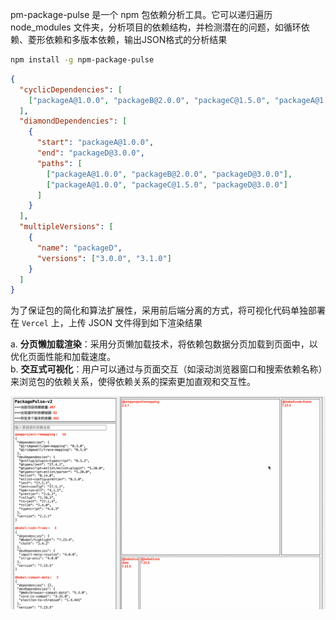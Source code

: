 pm-package-pulse 是一个 npm 包依赖分析工具。它可以递归遍历 node_modules 文件夹，分析项目的依赖结构，并检测潜在的问题，如循环依赖、菱形依赖和多版本依赖，输出JSON格式的分析结果

```bash
npm install -g npm-package-pulse
```

```json
{
  "cyclicDependencies": [
    ["packageA@1.0.0", "packageB@2.0.0", "packageC@1.5.0", "packageA@1.0.0"]
  ],
  "diamondDependencies": [
    {
      "start": "packageA@1.0.0",
      "end": "packageD@3.0.0",
      "paths": [
        ["packageA@1.0.0", "packageB@2.0.0", "packageD@3.0.0"],
        ["packageA@1.0.0", "packageC@1.5.0", "packageD@3.0.0"]
      ]
    }
  ],
  "multipleVersions": [
    {
      "name": "packageD",
      "versions": ["3.0.0", "3.1.0"]
    }
  ]
}
```

为了保证包的简化和算法扩展性，采用前后端分离的方式，将可视化代码单独部署在 `Vercel` 上，上传 JSON 文件得到如下渲染结果

a. **分页懒加载渲染**：采用分页懒加载技术，将依赖包数据分页加载到页面中，以优化页面性能和加载速度。<br/>
b. **交互式可视化**：用户可以通过与页面交互（如滚动浏览器窗口和搜索依赖名称）来浏览包的依赖关系，使得依赖关系的探索更加直观和交互性。

![查看当前项目的依赖信息](docs/render.gif '查看当前项目的依赖信息')